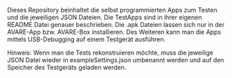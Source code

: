 Dieses Repository beinhaltet die selbst programmierten Apps zum Testen und die jeweiligen JSON Dateien. Die TestApps sind in ihrer eigenen README Datei genauer beschrieben. Die .apk Dateien lassen sich nur in der AVARE-App bzw. AVARE-Box installieren.
Des Weiteren kann man die Apps mittels USB-Debugging auf einem Testgerät ausführen.

Hinweis: Wenn man die Tests rekonstruieren möchte, muss die jeweilige JSON Datei wieder in exampleSettings.json umbenannt werden und auf den Speicher des Testgeräts geladen werden. 
